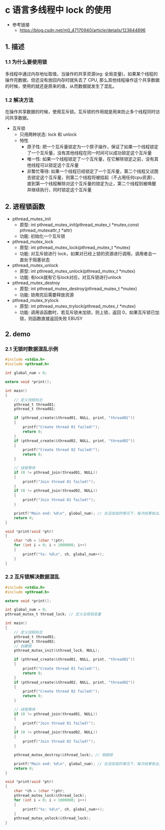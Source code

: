 # c 语言多线程中 lock 的使用

- 参考链接
  - https://blog.csdn.net/m0_47170940/article/details/123844896

## 1. 描述

### 1.1 为什么要使用锁

多线程中通过内存地址取值，当操作的共享资源(eg: 全局变量)，如果某个线程的操作完数据，但还没有放回内存时就失去了 CPU, 那么其他线程操作这个共享数据的时候，使用的就还是原来的值，从而数据就发生了混乱。

### 1.2 解决方法

在操作共享数据的时候，使用互斥锁。互斥锁的作用就是用来防止多个线程同时访问共享数据。

- 互斥锁
  - 只用两种状态: lock 和 unlock
  - 特性
    - 原子性: 把一个互斥量锁定为一个原子操作，保证了如果一个线程锁定了一个互斥量，没有其他线程在同一时间可以成功锁定这个互斥量
    - 唯一性: 如果一个线程锁定了一个互斥量，在它解除锁定之前，没有其他线程可以锁定这个互斥量
    - 非繁忙等待: 如果一个线程已经锁定了一个互斥量，第二个线程又试图去锁定这个互斥量，则第二个线程将被挂起（不占用任何cpu资源），直到第一个线程解除对这个互斥量的锁定为止，第二个线程则被唤醒并继续执行，同时锁定这个互斥量

## 2. 进程锁函数

- pthread_mutex_init
  - 原型: int pthread_mutex_init(pthread_mutex_t *mutex,const pthread_mutexattr_t *attr)
  - 功能: 初始化一个互斥锁
- pthread_mutex_lock
  - 原型: int pthread_mutex_lock(pthread_mutex_t *mutex)
  - 功能: 对互斥锁进行 lock，如果对已经上锁的资源进行调用，调用者会一直处于阻塞状态
- pthread_mutex_unlock
  - 原型: int pthread_mutex_unlock(pthread_mutex_t *mutex)
  - 功能: 有lock就有它与lock对应，对互斥锁进行unlock
- pthread_mutex_destroy
  - 原型: int pthread_mutex_destroy(pthread_mutex_t *mutex)
  - 功能: 锁用完后需要释放资源
- pthread_mutex_trylock
  - 原型: int pthread_mutex_trylock(pthread_mutex_t *mutex)
  - 功能: 调用该函数时，若互斥锁未加锁，则上锁，返回 0，如果互斥锁已加锁，则函数直接返回失败 EBUSY

## 2. demo

### 2.1 无锁时数据混乱示例

```c
#include <stdio.h>
#include <pthread.h>

int global_num = 0;

extern void *print();

int main()
{
    // 定义线程标志
    pthread_t thread01;
    pthread_t thread02;

    if (pthread_create(&thread01, NULL, print, "thread01"))
    {
        printf("Create thread 01 failed!");
        return 0;
    }
    if (pthread_create(&thread02, NULL, print, "thread02"))
    {
        printf("Create thread 02 failed!");
        return 0;
    }

    // 线程等待
    if (0 != pthread_join(thread01, NULL))
    {
        printf("Join thread 01 failed!");
    }
    if (0 != pthread_join(thread02, NULL))
    {
        printf("Join thread 02 failed!");
    }

    printf("Main end: %d\n", global_num); // 在没加锁的情况下，每次结果有出入
    return 0;
}

void *print(void *ptr)
{
    char *ch = (char *)ptr;
    for (int i = 0; i < 1000000; i++)
    {
        printf("%s: %d\n", ch, global_num++);
    }
}
```

### 2.2 互斥锁解决数据混乱

```c
#include <stdio.h>
#include <pthread.h>

extern void *print();

int global_num = 0;
pthread_mutex_t thread_lock; // 定义全局锁变量

int main()
{
    // 定义线程标志
    pthread_t thread01;
    pthread_t thread02;
    // 创建锁
    pthread_mutex_init(&thread_lock, NULL);

    if (pthread_create(&thread01, NULL, print, "thread01"))
    {
        printf("Create thread 01 failed!");
        return 0;
    }
    if (pthread_create(&thread02, NULL, print, "thread02"))
    {
        printf("Create thread 02 failed!");
        return 0;
    }

    // 线程等待
    if (0 != pthread_join(thread01, NULL))
    {
        printf("Join thread 01 failed!");
    }
    if (0 != pthread_join(thread02, NULL))
    {
        printf("Join thread 02 failed!");
    }

    pthread_mutex_destroy(&thread_lock); // 销毁锁

    printf("Main end: %d\n", global_num); // 在没加锁的情况下，每次结果有出入
    return 0;
}

void *print(void *ptr)
{
    char *ch = (char *)ptr;
    pthread_mutex_lock(&thread_lock);
    for (int i = 0; i < 1000000; i++)
    {
        printf("%s: %d\n", ch, global_num++);
    }
    pthread_mutex_unlock(&thread_lock);
}
```
